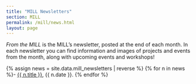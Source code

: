 ```yaml
---
title: "MILL Newsletters"
section: MILL
permalink: /mill/news.html
layout: page
---
```


*From the MILL* is the MILL’s newsletter, posted at the end of each month. In each newsletter you can find information and images of projects and events from the month, along with upcoming events and workshops!


{% assign news = site.data.mill_newsletters | reverse %}
{% for n in news %}- <a href="{{ site.liburl }}/media/mill/{{ n.filename }}" target="_blank">{{ n.title }}</a>, {{ n.date }}.
{% endfor %}
